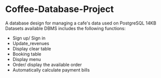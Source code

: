 # Coffee-Database-Project
A database design for managing a cafe's data used on PostgreSQL
14KB Datasets available
DBMS includes the following functions:
- Sign up/ Sign in
- Update_revenues
- Display clear table
- Booking table
- Display menu
- Order/ display the available order
- Automatically calculate payment bills
